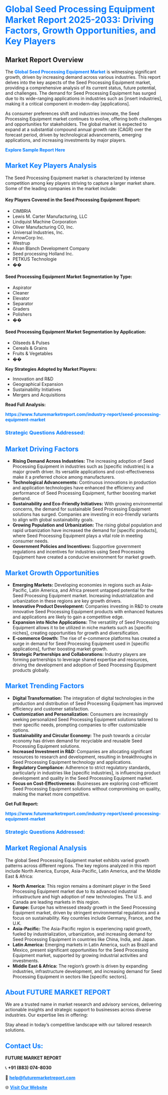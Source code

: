 <h1 style="color: #007BFF;">Global Seed Processing Equipment Market Report 2025-2033: Driving Factors, Growth Opportunities, and Key Players</h1>

<section id="overview">
<h2>Market Report Overview</h2>
<p>The <a href="https://www.futuremarketreport.com/industry-report/seed-processing-equipment-market" style="color: #007BFF; text-decoration: none;"><strong>Global Seed Processing Equipment Market</strong></a> is witnessing significant growth, driven by increasing demand across various industries. This report delves into the key aspects of the Seed Processing Equipment market, providing a comprehensive analysis of its current status, future potential, and challenges. The demand for Seed Processing Equipment has surged due to its wide-ranging applications in industries such as [insert industries], making it a critical component in modern-day [applications].</p>
<p>As consumer preferences shift and industries innovate, the Seed Processing Equipment market continues to evolve, offering both challenges and opportunities for stakeholders. The global market is expected to expand at a substantial compound annual growth rate (CAGR) over the forecast period, driven by technological advancements, emerging applications, and increasing investments by major players.</p>
</section>

<section id="overview">
<p><a href="https://www.futuremarketreport.com/request-sample/reportId=118167" style="color: #007BFF; text-decoration: none;"><strong>Explore Sample Report Here</strong></a></p>
</section>

<section id="key-players">
<h2 style="color: #007BFF;">Market Key Players Analysis</h2>
<p>The Seed Processing Equipment market is characterized by intense competition among key players striving to capture a larger market share. Some of the leading companies in the market include:</p>
<h4>Key Players Covered in the Seed Processing Equipment Report:</h4>
<ul><li>CIMBRIA</li><li>Lewis M. Carter Manufacturing, LLC</li><li>Lindquist Machine Corporation</li><li>Oliver Manufacturing CO, Inc.</li><li>Universal Industries, Inc.</li><li>ArrowCorp Inc.</li><li>Westrup</li><li>Alvan Blanch Development Company</li><li>Seed processing Holland Inc.</li><li>PETKUS Technologie</li><li>��</li></ul>
<h4>Seed Processing Equipment Market Segmentation by Type:</h4>
<ul><li>Aspirator</li><li>Cleaner</li><li>Elevator</li><li>Separator</li><li>Graders</li><li>Polishers</li><li>��</li></ul>

<h4>Seed Processing Equipment Market Segmentation by Application:</h4>
<ul><li>Oilseeds &amp; Pulses</li><li>Cereals &amp; Grains</li><li>Fruits &amp; Vegetables</li><li>��</li></ul>
<p><strong>Key Strategies Adopted by Market Players:</strong></p>
<ul>
<li>Innovation and R&D</li>
<li>Geographical Expansion</li>
<li>Sustainability Initiatives</li>
<li>Mergers and Acquisitions</li>
</ul>
</section>

<section>
<p><strong>Read Full Analysis: </strong></p><a href="https://www.futuremarketreport.com/industry-report/seed-processing-equipment-market" style="color: #007BFF; text-decoration: none;"><strong>https://www.futuremarketreport.com/industry-report/seed-processing-equipment-market</strong></a>
<h3 style="color: #007BFF;">Strategic Questions Addressed:</h3>
</section>

<section id="driving-factors">
<h2 style="color: #007BFF;">Market Driving Factors</h2>
<ul>
<li><strong>Rising Demand Across Industries:</strong> The increasing adoption of Seed Processing Equipment in industries such as [specific industries] is a major growth driver. Its versatile applications and cost-effectiveness make it a preferred choice among manufacturers.</li>
<li><strong>Technological Advancements:</strong> Continuous innovations in production and application technologies have enhanced the efficiency and performance of Seed Processing Equipment, further boosting market demand.</li>
<li><strong>Sustainability and Eco-Friendly Initiatives:</strong> With growing environmental concerns, the demand for sustainable Seed Processing Equipment solutions has surged. Companies are investing in eco-friendly variants to align with global sustainability goals.</li>
<li><strong>Growing Population and Urbanization:</strong> The rising global population and rapid urbanization have increased the demand for [specific products], where Seed Processing Equipment plays a vital role in meeting consumer needs.</li>
<li><strong>Government Policies and Incentives:</strong> Supportive government regulations and incentives for industries using Seed Processing Equipment have created a conducive environment for market growth.</li>
</ul>
</section>

<section id="growth-opportunities">
<h2 style="color: #007BFF;">Market Growth Opportunities</h2>
<ul>
<li><strong>Emerging Markets:</strong> Developing economies in regions such as Asia-Pacific, Latin America, and Africa present untapped potential for the Seed Processing Equipment market. Increasing industrialization and urbanization in these regions are key growth drivers.</li>
<li><strong>Innovative Product Development:</strong> Companies investing in R&D to create innovative Seed Processing Equipment products with enhanced features and applications are likely to gain a competitive edge.</li>
<li><strong>Expansion into Niche Applications:</strong> The versatility of Seed Processing Equipment allows it to be utilized in niche markets such as [specific niches], creating opportunities for growth and diversification.</li>
<li><strong>E-commerce Growth:</strong> The rise of e-commerce platforms has created a surge in demand for Seed Processing Equipment used in [specific applications], further boosting market growth.</li>
<li><strong>Strategic Partnerships and Collaborations:</strong> Industry players are forming partnerships to leverage shared expertise and resources, driving the development and adoption of Seed Processing Equipment products globally.</li>
</ul>
</section>

<section id="trending-factors">
<h2 style="color: #007BFF;">Market Trending Factors</h2>
<ul>
<li><strong>Digital Transformation:</strong> The integration of digital technologies in the production and distribution of Seed Processing Equipment has improved efficiency and customer satisfaction.</li>
<li><strong>Customization and Personalization:</strong> Consumers are increasingly seeking personalized Seed Processing Equipment solutions tailored to their specific needs, prompting companies to offer customizable options.</li>
<li><strong>Sustainability and Circular Economy:</strong> The push towards a circular economy has driven demand for recyclable and reusable Seed Processing Equipment solutions.</li>
<li><strong>Increased Investment in R&D:</strong> Companies are allocating significant resources to research and development, resulting in breakthroughs in Seed Processing Equipment technology and applications.</li>
<li><strong>Regulatory Compliance:</strong> Adherence to strict regulatory standards, particularly in industries like [specific industries], is influencing product development and quality in the Seed Processing Equipment market.</li>
<li><strong>Focus on Cost-Effectiveness:</strong> Businesses are exploring cost-efficient Seed Processing Equipment solutions without compromising on quality, making the market more competitive.</li>
</ul>
</section>

<section>
<p><strong>Get Full Report: </strong></p><a href="https://www.futuremarketreport.com/industry-report/seed-processing-equipment-market" style="color: #007BFF; text-decoration: none;"><strong>https://www.futuremarketreport.com/industry-report/seed-processing-equipment-market</strong></a>
<h3 style="color: #007BFF;">Strategic Questions Addressed:</h3>
</section>


<section id="regional-analysis">
<h2 style="color: #007BFF;">Market Regional Analysis</h2>
<p>The global Seed Processing Equipment market exhibits varied growth patterns across different regions. The key regions analyzed in this report include North America, Europe, Asia-Pacific, Latin America, and the Middle East & Africa:</p>
<ul>
<li><strong>North America:</strong> This region remains a dominant player in the Seed Processing Equipment market due to its advanced industrial infrastructure and high adoption of new technologies. The U.S. and Canada are leading markets in this region.</li>
<li><strong>Europe:</strong> Europe has witnessed steady growth in the Seed Processing Equipment market, driven by stringent environmental regulations and a focus on sustainability. Key countries include Germany, France, and the U.K.</li>
<li><strong>Asia-Pacific:</strong> The Asia-Pacific region is experiencing rapid growth, fueled by industrialization, urbanization, and increasing demand for Seed Processing Equipment in countries like China, India, and Japan.</li>
<li><strong>Latin America:</strong> Emerging markets in Latin America, such as Brazil and Mexico, present significant opportunities for the Seed Processing Equipment market, supported by growing industrial activities and investments.</li>
<li><strong>Middle East & Africa:</strong> The region’s growth is driven by expanding industries, infrastructure development, and increasing demand for Seed Processing Equipment in sectors like [specific sectors].</li>
</ul>
</section>

<footer>
<h2 style="color: #007BFF;">About FUTURE MARKET REPORT</h2>
<p>We are a trusted name in market research and advisory services, delivering actionable insights and strategic support to businesses across diverse industries. Our expertise lies in offering:</p>

<p>Stay ahead in today’s competitive landscape with our tailored research solutions.</p>

<h2 style="color: #007BFF;">Contact Us:</h2>
<p><strong>FUTURE MARKET REPORT</strong></p>
<p>📞 <strong>+91 (883) 074-8030</strong></p>
<p>📧 <strong><a href="mailto:help@futuremarketreport.com" style="color: #007BFF;">help@futuremarketreport.com</a></strong></p>
<p>🌐 <strong><a href="https://www.futuremarketreport.com/" style="color: #007BFF;">Visit Our Website</a></strong></p>
</footer>
